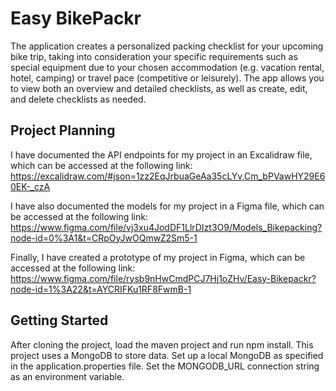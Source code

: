 # Easy BikePackr
The application creates a personalized packing checklist for your upcoming bike trip, taking into consideration your specific requirements
such as special equipment due to your chosen accommodation (e.g. vacation rental, hotel, camping) or travel pace (competitive or leisurely).
The app allows you to view both an overview and detailed checklists, as well as create, edit, and delete checklists as needed.

## Project Planning
I have documented the API endpoints for my project in an Excalidraw file, which can be accessed at the following link: https://excalidraw.com/#json=1zz2EqJrbuaGeAa35cLYv,Cm_bPVawHY29E60EK-_czA

I have also documented the models for my project in a Figma file, which can be accessed at the following link: https://www.figma.com/file/vj3xu4JodDF1LlrDIzt3O9/Models_Bikepacking?node-id=0%3A1&t=CRpOyJwOQmwZ2Sm5-1

Finally, I have created a prototype of my project in Figma, which can be accessed at the following link: https://www.figma.com/file/rysb9nHwCmdPCJ7Hj1oZHv/Easy-Bikepackr?node-id=1%3A22&t=AYCRIFKu1RF8FwmB-1

## Getting Started
After cloning the project, load the maven project and run npm install.
This project uses a MongoDB to store data. Set up a local MongoDB as specified in the application.properties file.
Set the MONGODB_URL connection string as an environment variable.
